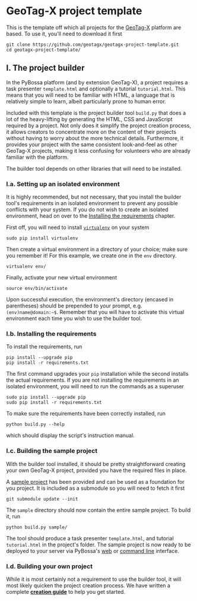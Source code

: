 # GeoTag-X project template

This is the template off which all projects for the [GeoTag-X](http://geotagx.org) platform are based. To use it,
you'll need to download it first
```
git clone https://github.com/geotagx/geotagx-project-template.git
cd geotagx-project-template/
```


## I. The project builder

In the PyBossa platform (and by extension GeoTag-X), a project requires a task
presenter `template.html` and optionally a tutorial `tutorial.html`. This means
that you will need to be familiar with HTML, a language that is relatively
simple to learn, albeit particularly prone to human error.

Included with this template is the project builder tool `build.py` that does a
lot of the heavy-lifting by generating the HTML, CSS and JavaScript required by
a project. Not only does it simplify the project creation process, it allows
creators to concentrate more on the content of their projects without having to
worry about the more technical details. Furthermore, it provides your project
with the same consistent look-and-feel as other GeoTag-X projects, making it
less confusing for volunteers who are already familiar with the platform.

The builder tool depends on other libraries that will need to be installed.


### I.a. Setting up an isolated environment

It is highly recommended, but not necessary, that you install the builder tool's
requirements in an isolated environment to prevent any possible conflicts with
your system. If you do not wish to create an isolated environment, head on over
to the [Installing the requirements](#installing-requirements) chapter.

First off, you will need to install [`virtualenv`](https://virtualenv.pypa.io/en/latest/) on your system
```
sudo pip install virtualenv
```

Then create a virtual environment in a directory of your choice; make sure you remember it!
For this example, we create one in the `env` directory.
```
virtualenv env/
```

Finally, activate your new virtual environment
```
source env/bin/activate
```

Upon successful execution, the environment's directory (encased in parentheses)
should be prepended to your prompt, e.g. `(env)name@domain:~$`. Remember that
you will have to activate this virtual environment each time you wish to use the
builder tool.

### I.b. Installing the requirements

To install the requirements, run
```
pip install --upgrade pip
pip install -r requirements.txt
```

The first command upgrades your `pip` installation while the second installs
the actual requirements. If you are not installing the requirements in an
isolated environment, you will need to run the commands as a superuser
```
sudo pip install --upgrade pip
sudo pip install -r requirements.txt
```

To make sure the requirements have been correctly installed, run
```
python build.py --help
```
which should display the script's instruction manual.


### I.c. Building the sample project

With the builder tool installed, it should be pretty straightforward creating
your own GeoTag-X project, provided you have the required files in place.

A [sample project](https://github.com/geotagx/geotagx-project-sample/) has been
provided and can be used as a foundation for you project. It is included as a
submodule so you will need to fetch it first
```
git submodule update --init
```
The `sample` directory should now contain the entire sample project. To build
it, run
```
python build.py sample/
```

The tool should produce a task presenter `template.html`, and tutorial
`tutorial.html` in the project's folder. The sample project is now ready
to be deployed to your server via PyBossa's [web](http://pybossa.readthedocs.org/en/latest/user/overview.html#using-the-web-interface)
or [command line](http://pybossa.readthedocs.org/en/latest/user/pbs.html) interface.


### I.d. Building your own project

While it is most certainly not a requirement to use the builder tool, it will
most likely quicken the project creation process. We have written a complete
[**creation guide**](GUIDE.md) to help you get started.
